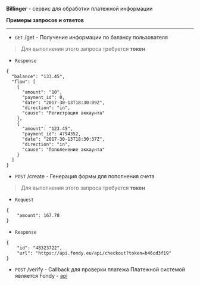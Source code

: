 **Billinger** - сервис для обработки платежной информации

**Примеры запросов и ответов**

----------
- `GET` /get - Получение информации по балансу пользователя
>Для выполнения этого запроса требуется **токен**

- `Response`
```
{
  "balance": "133.45",
  "flow": [
    {
      "amount": "10",
      "payment_id": 0,
      "date": "2017-30-13T18:30:09Z",
      "direction": "in",
      "cause": "Регистрация аккаунта"
    },
    {
      "amount": "123.45",
      "payment_id": 4794352,
      "date": "2017-30-13T18:30:37Z",
      "direction": "in",
      "cause": "Пополенение аккаунта"
    }
  ]
}
```

- `POST` /create - Генерация формы для пополнения счета
>Для выполнения этого запроса требуется **токен**

- `Request`
```
{
	"amount": 167.78
}
```
- `Response`
```
{
    "id": "48323722",
    "url": "https://api.fondy.eu/api/checkout?token=b46cd3f19"
}
```

- `POST` /verify - Callback для проверки платежа
Платежной системой является Fondy - [api](https://docs.fondy.eu/docs/page/3/)


